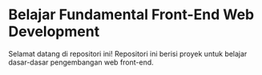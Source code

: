 # Belajar Fundamental Front-End Web Development

Selamat datang di repositori ini! Repositori ini berisi proyek untuk belajar dasar-dasar pengembangan web front-end.


